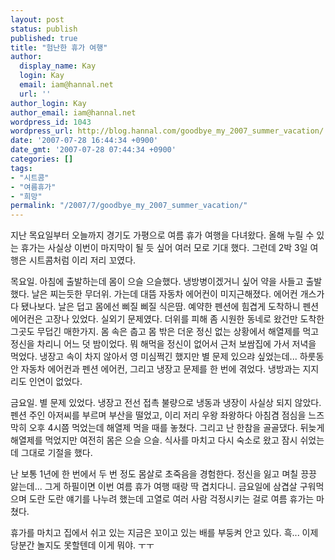 ```yaml
---
layout: post
status: publish
published: true
title: "험난한 휴가 여행"
author:
  display_name: Kay
  login: Kay
  email: iam@hannal.net
  url: ''
author_login: Kay
author_email: iam@hannal.net
wordpress_id: 1043
wordpress_url: http://blog.hannal.com/goodbye_my_2007_summer_vacation/
date: '2007-07-28 16:44:34 +0900'
date_gmt: '2007-07-28 07:44:34 +0900'
categories: []
tags:
- "시트콤"
- "여름휴가"
- "희망"
permalink: "/2007/7/goodbye_my_2007_summer_vacation/"
---
```

<p>지난 목요일부터 오늘까지 경기도 가평으로 여름 휴가 여행을 다녀왔다. 올해 누릴 수 있는 휴가는 사실상 이번이 마지막이 될 듯 싶어 여러 모로 기대 했다. 그런데 2박 3일 여행은 시트콤처럼 이리 저리 꼬였다.</p>
<p>목요일. 아침에 출발하는데 몸이 으슬 으슬했다. 냉방병이겠거니 싶어 약을 사들고 출발했다. 날은 찌는듯한 무더위. 가는데 대뜸 자동차 에어컨이 미지근해졌다. 에어컨 개스가 다 됐나보다. 날은 덥고 몸에선 삐질 삐질 식은땀. 예약한 펜션에 힘겹게 도착하니 펜션 에어컨은 고장나 있었다. 실외기 문제였다. 더위를 피해 좀 시원한 동네로 왔건만 도착한 그곳도 무덥긴 매한가지. 몸 속은 춥고 몸 밖은 더운 정신 없는 상황에서 해열제를 먹고 정신을 차리니 어느 덧 밤이었다. 뭐 해먹을 정신이 없어서 근처 보쌈집에 가서 저녁을 먹었다. 냉장고 속이 차지 않아서 영 미심쩍긴 했지만 별 문제 있으랴 싶었는데... 하룻동안 자동차 에어컨과 펜션 에어컨, 그리고 냉장고 문제를 한 번에 겪었다. 냉방과는 지지리도 인연이 없었다.</p>
<p>금요일. 별 문제 있었다. 냉장고 전선 접촉 불량으로 냉동과 냉장이 사실상 되지 않았다. 펜션 주인 아저씨를 부르며 부산을 떨었고, 이리 저리 우왕 좌왕하다 아침겸 점심을 느즈막히 오후 4시쯤 먹었는데 해열제 먹을 때를 놓쳤다. 그리고 난 한참을 골골댔다. 뒤늦게 해열제를 먹었지만 여전히 몸은 으슬 으슬. 식사를 마치고 다시 숙소로 왔고 잠시 쉬었는데 그대로 기절을 했다.</p>
<p>난 보통 1년에 한 번에서 두 번 정도 몸살로 초죽음을 경험한다. 정신을 잃고 며칠 끙끙 앓는데... 그게 하필이면 이번 여름 휴가 여행 때랑 딱 겹치다니. 금요일에 삼겹살 구워먹으며 도란 도란 얘기를 나누려 했는데 고열로 여러 사람 걱정시키는 걸로 여름 휴가는 마쳤다.</p>
<p>휴가를 마치고 집에서 쉬고 있는 지금은 꼬이고 있는 배를 부둥켜 안고 있다. 흑... 이제 당분간 놀지도 못할텐데 이게 뭐야. ㅜㅜ</p>
